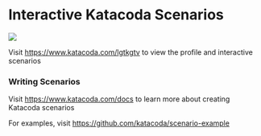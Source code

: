 # Interactive Katacoda Scenarios

[![](http://shields.katacoda.com/katacoda/lgtkgtv/count.svg)](https://www.katacoda.com/lgtkgtv "Get your profile on Katacoda.com")

Visit https://www.katacoda.com/lgtkgtv to view the profile and interactive scenarios

### Writing Scenarios
Visit https://www.katacoda.com/docs to learn more about creating Katacoda scenarios

For examples, visit https://github.com/katacoda/scenario-example
